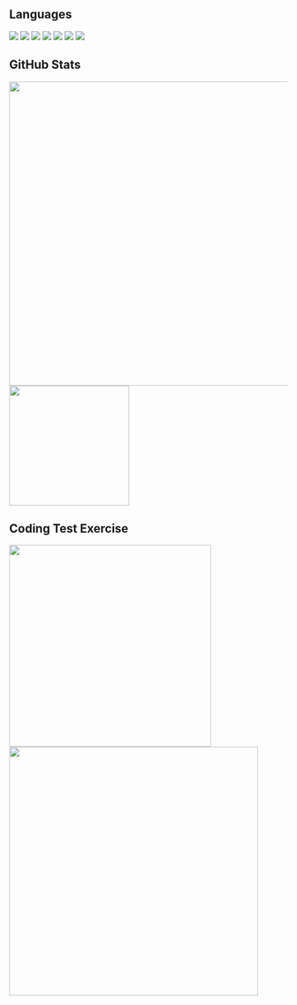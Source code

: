 <h2>
  Languages
</h2>
<div>
  <img src="https://img.shields.io/badge/C-ab0d0d?style=flat-square&logo=C&logoColor=white"/>
  <img src="https://img.shields.io/badge/C++-ca1414?style=flat-square&logo=c%2B%2B&logoColor=white"/>
  <img src="https://img.shields.io/badge/JavaScript-F7DF1E?style=flat-square&logo=JavaScript&logoColor=black"/>
  <img src="https://img.shields.io/badge/Java-25d807?style=flat-square&logo=JAVA&logoColor=black"/>
  <img src="https://img.shields.io/badge/Android-21b508?style=flat-square&logo=Android&logoColor=white"/>
  <img src="https://img.shields.io/badge/HTML5-1572B6?style=flat-square&logo=HTML5&logoColor=white"/>
  <img src="https://img.shields.io/badge/CSS3-125e95?style=flat-square&logo=CSS3&logoColor=white"/>
  <br>
</div>

<h2>
  GitHub Stats
</h2>
<div>
  <img src="https://github-readme-stats.vercel.app/api?username=kakaopanda&show_icons=true&theme=github_dark" width="550px">
  <img src="https://github-readme-stats.vercel.app/api/top-langs/?username=kakaopanda&exclude_repo=CapstoneDesign&count_private=true&langs_count=4&theme=github_dark" height="217px">
</div>

<h2>
  Coding Test Exercise
</h2>
<div>
  <img src="http://mazassumnida.wtf/api/v2/generate_badge?boj=kakaopanda" width="365px">
  <img src="http://github-readme-streak-stats.herokuapp.com?user=kakaopanda&border=D7DDD3" width="450px">
<div>
 
